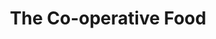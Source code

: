 ---
title: "The Co-operative Food"
url: /gateshead/the-co-operative-food-durham-road/
shop: supermarket
---